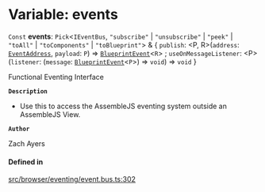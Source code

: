 # Variable: events

 `Const` **events**: `Pick`<`IEventBus`, ``"subscribe"`` \| ``"unsubscribe"`` \| ``"peek"`` \| ``"toAll"`` \| ``"toComponents"`` \| ``"toBlueprint"``\> & { `publish`: <P, R\>(`address`: [`EventAddress`](../types/EventAddress.md), `payload`: `P`) => [`BlueprintEvent`](../interfaces/BlueprintEvent.md)<`R`\> ; `useOnMessageListener`: <P\>(`listener`: (`message`: [`BlueprintEvent`](../interfaces/BlueprintEvent.md)<`P`\>) => `void`) => `void`  }

Functional Eventing Interface

**`Description`**

- Use this to access the AssembleJS eventing system outside an AssembleJS View.

**`Author`**

Zach Ayers

#### Defined in

[src/browser/eventing/event.bus.ts:302](https://github.com/zjayers/AssembleJS/blob/3539104/src/browser/eventing/event.bus.ts#L302)
